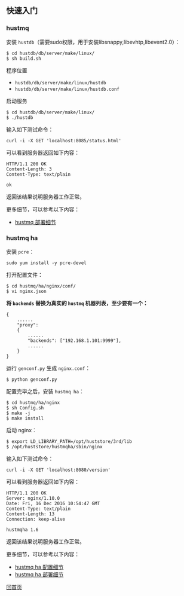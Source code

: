 快速入门
--

### hustmq ###

安装 `hustdb`（需要sudo权限，用于安装libsnappy,libevhtp,libevent2.0）：

    $ cd hustdb/db/server/make/linux/
    $ sh build.sh

程序位置

* `hustdb/db/server/make/linux/hustdb`
* `hustdb/db/server/make/linux/hustdb.conf`

启动服务

    $ cd hustdb/db/server/make/linux/
    $ ./hustdb

输入如下测试命令：

    curl -i -X GET 'localhost:8085/status.html'

可以看到服务器返回如下内容：

    HTTP/1.1 200 OK
	Content-Length: 3
	Content-Type: text/plain

	ok

返回该结果说明服务器工作正常。

更多细节，可以参考以下内容：

* [hustmq 部署细节](../advanced/hustmq/index.md)

### hustmq ha ###

安装 `pcre`：

    sudo yum install -y pcre-devel

打开配置文件：

    $ cd hustmq/ha/nginx/conf/
    $ vi nginx.json

**将 `backends` 替换为真实的 `hustmq` 机器列表，至少要有一个：**

    {
        ......
        "proxy":
        {
            ......
            "backends": ["192.168.1.101:9999"],
            ......
        }
    }

运行 `genconf.py` 生成 `nginx.conf`：

    $ python genconf.py

配置完毕之后，安装 `hustmq ha`：

    $ cd hustmq/ha/nginx
    $ sh Config.sh
    $ make -j
    $ make install

启动 nginx：

    $ export LD_LIBRARY_PATH=/opt/huststore/3rd/lib
    $ /opt/huststore/hustmqha/sbin/nginx

输入如下测试命令：

    curl -i -X GET 'localhost:8080/version'

可以看到服务器返回如下内容：

    HTTP/1.1 200 OK
    Server: nginx/1.10.0
    Date: Fri, 16 Dec 2016 10:54:47 GMT
    Content-Type: text/plain
    Content-Length: 13
    Connection: keep-alive

    hustmqha 1.6

返回该结果说明服务器工作正常。

更多细节，可以参考以下内容：

* [hustmq ha 配置细节](../advanced/ha/nginx.md)
* [hustmq ha 部署细节](../advanced/ha/deploy.md)

[回首页](../index.md)